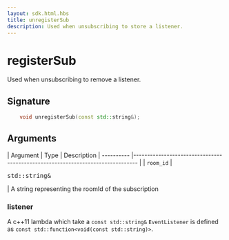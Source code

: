 ```yaml
---
layout: sdk.html.hbs
title: unregisterSub
description: Used when unsubscribing to store a listener.
---
```


# registerSub

Used when unsubscribing to remove a listener. 

## Signature

```cpp
    void unregisterSub(const std::string&);
```

## Arguments

| Argument   | Type                      | Description
| ---------- |------------------------------------------------------------------------------- |
| `room_id` | <pre>std::string&</pre>  | A string representing the roomId of the subscription

### **listener**

A c++11 lambda which take a `const std::string&`
`EventListener` is defined as `const std::function<void(const std::string)>`.
